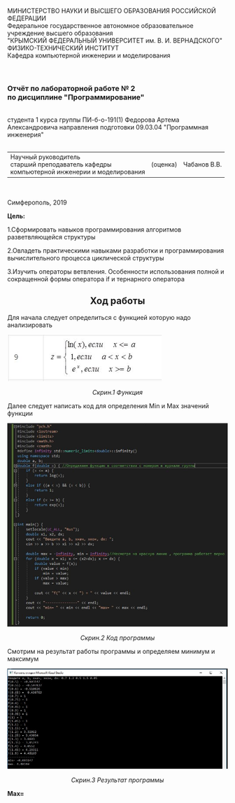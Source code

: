 МИНИСТЕРСТВО НАУКИ  И ВЫСШЕГО ОБРАЗОВАНИЯ РОССИЙСКОЙ ФЕДЕРАЦИИ  
Федеральное государственное автономное образовательное учреждение высшего образования  
"КРЫМСКИЙ ФЕДЕРАЛЬНЫЙ УНИВЕРСИТЕТ им. В. И. ВЕРНАДСКОГО"  
ФИЗИКО-ТЕХНИЧЕСКИЙ ИНСТИТУТ  
Кафедра компьютерной инженерии и моделирования
<br/><br/>
​
### Отчёт по лабораторной работе № 2<br/> по дисциплине "Программирование"
<br/>
​
студента 1 курса группы ПИ-б-о-191(1)  
Федорова Артема Александровича  
направления подготовки 09.03.04 "Программная инженерия"  
<br/>
​
<table>
<tr><td>Научный руководитель<br/> старший преподаватель кафедры<br/> компьютерной инженерии и моделирования</td>
<td>(оценка)</td>
<td>Чабанов В.В.</td>
</tr>
</table>
<br/><br/>
​
Симферополь, 2019


<p><b>Цель:</b></p>
<p>1.Сформировать навыков программирования алгоритмов разветвляющейся структуры</p>
<p>2.Овладеть практическими навыками разработки и программирования вычислительного процесса циклической структуры</p>
<p>3.Изучить операторы ветвления. Особенности использования полной и сокращенной формы оператора if и тернарного оператора</p>

<h2 align="center"><b>Ход работы</b></h2>
<p>Для начала следует определиться с функцией которую надо анализировать</p>
<img src="Screenshots/Screen2.JPG">
<p align="center"><i>Скрин.1 Функция</i></p>
<p>Далее следует написать код для определения Min и Max значений функции</p>
<img src="Screenshots/Screen1.JPG">
<p align="center"><i>Скрин.2 Код программы</i></p>
<p>Смотрим на результат работы программы и определяем минимум и максимум</p>
<p><img src="Screenshots/Screen3.JPG"></p>
<p align="center"><i>Скрин.3 Результат программы</i></p>
<p><b>Max= </b></p>
